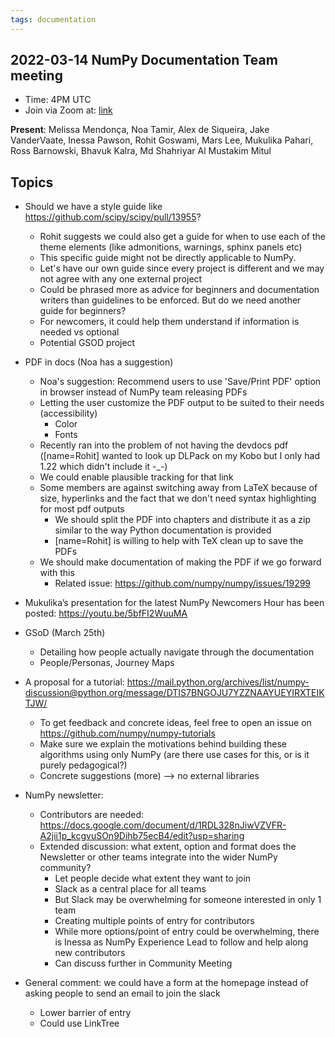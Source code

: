 ```yaml
---
tags: documentation
---
```


## 2022-03-14 NumPy Documentation Team meeting

- Time: 4PM UTC
- Join via Zoom at: [link](https://zoom.us/j/96219574921?pwd=VTRNeGwwOUlrYVNYSENpVVBRRjlkZz09)

**Present**: Melissa Mendonça, Noa Tamir, Alex de Siqueira, Jake VanderVaate, Inessa Pawson, Rohit Goswami, Mars Lee, Mukulika Pahari, Ross Barnowski, Bhavuk Kalra, Md Shahriyar Al Mustakim Mitul

## Topics

- Should we have a style guide like https://github.com/scipy/scipy/pull/13955?
    - Rohit suggests we could also get a guide for when to use each of the theme elements (like admonitions, warnings, sphinx panels etc)
    - This specific guide might not be directly applicable to NumPy.
    - Let's have our own guide since every project is different and we may not agree with any one external project
    - Could be phrased more as advice for beginners and documentation writers than guidelines to be enforced. But do we need another guide for beginners?
    - For newcomers, it could help them understand if information is needed vs optional
    - Potential GSOD project

- PDF in docs (Noa has a suggestion)
    - Noa's suggestion: Recommend users to use 'Save/Print PDF' option in browser instead of NumPy team releasing PDFs
    - Letting the user customize the PDF output to be suited to their needs (accessibility)
      - Color
      - Fonts
  - Recently ran into the problem of not having the devdocs pdf ([name=Rohit]  wanted to look up DLPack on my Kobo but I only had 1.22 which didn't include it -_-)
  - We could enable plausible tracking for that link
  - Some members are against switching away from LaTeX because of size, hyperlinks and the fact that we don't need syntax highlighting for most pdf outputs
      - We should split the PDF into chapters and distribute it as a zip similar to the way Python documentation is provided
      - [name=Rohit] is willing to help with TeX clean up to save the PDFs
  - We should make documentation of making the PDF if we go forward with this
      - Related issue: https://github.com/numpy/numpy/issues/19299

- Mukulika’s presentation for the latest NumPy Newcomers Hour has been posted: https://youtu.be/5bfFI2WuuMA

- GSoD (March 25th)
    - Detailing how people actually navigate through the documentation
    - People/Personas, Journey Maps

- A proposal for a tutorial:
https://mail.python.org/archives/list/numpy-discussion@python.org/message/DTIS7BNGOJU7YZZNAAYUEYIRXTEIKTJW/
    - To get feedback and concrete ideas, feel free to open an issue on https://github.com/numpy/numpy-tutorials
    - Make sure we explain the motivations behind building these algorithms using only NumPy (are there use cases for this, or is it purely pedagogical?)
    - Concrete suggestions (more) --> no external libraries 

- NumPy newsletter:
    - Contributors are needed: https://docs.google.com/document/d/1RDL328nJiwVZVFR-A2jii1p_kcgvuSOn9Dihb75ecB4/edit?usp=sharing
    - Extended discussion: what extent, option and format does the Newsletter or other teams integrate into the wider NumPy community?
        - Let people decide what extent they want to join
        - Slack as a central place for all teams
        - But Slack may be overwhelming for someone interested in only 1 team
        - Creating multiple points of entry for contributors
        - While more options/point of entry could be overwhelming, there is Inessa as NumPy Experience Lead to follow and help along new contributors
        - Can discuss further in Community Meeting

- General comment: we could have a form at the homepage instead of asking people to send an email to join the slack
    - Lower barrier of entry
    - Could use LinkTree
